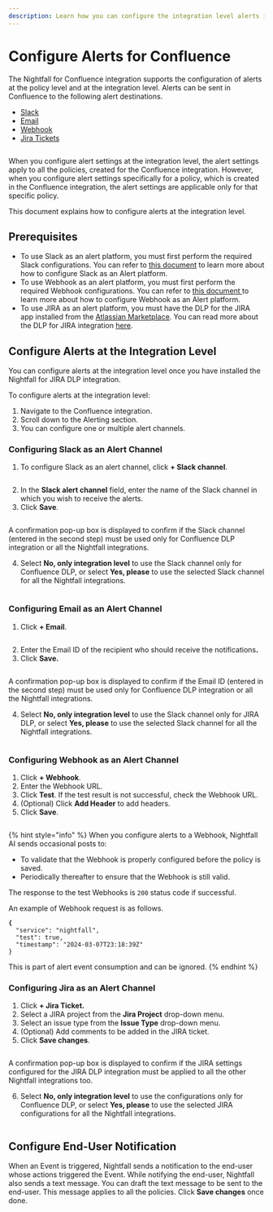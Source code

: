 ```yaml
---
description: Learn how you can configure the integration level alerts in Confluence
---
```


# Configure Alerts for Confluence

The Nightfall for Confluence integration supports the configuration of alerts at the policy level and at the integration level. Alerts can be sent in Confluence to the following alert destinations.

* [Slack](https://help.nightfall.ai/sensitive-data-protection/confluence/installing-nightfall-for-confluence/configuring-integration-alerts#configuring-slack-as-an-alert-channel)&#x20;
* [Email](https://help.nightfall.ai/sensitive-data-protection/confluence/installing-nightfall-for-confluence/configuring-integration-alerts#configuring-email-as-an-alert-channel)
* [Webhook](https://help.nightfall.ai/sensitive-data-protection/confluence/installing-nightfall-for-confluence/configuring-integration-alerts#configuring-webhook-as-an-alert-channel)
* [Jira Tickets](https://help.nightfall.ai/sensitive-data-protection/confluence/installing-nightfall-for-confluence/configuring-integration-alerts#configuring-jira-as-an-alert-channel)

<figure><img src="../../.gitbook/assets/image (159).png" alt=""><figcaption></figcaption></figure>

When you configure alert settings at the integration level, the alert settings apply to all the policies, created for the Confluence integration. However, when you configure alert settings specifically for a policy, which is created in the Confluence integration, the alert settings are applicable only for that specific policy.&#x20;

This document explains how to configure alerts at the integration level.&#x20;

## Prerequisites

* To use Slack as an alert platform, you must first perform the required Slack configurations. You can refer to [this document](https://help.nightfall.ai/nightfall-ai/detection/setting-up-slack-as-an-alert-channel-in-nightfall) to learn more about how to configure Slack as an Alert platform.&#x20;
* To use Webhook as an alert platform, you must first perform the required Webhook configurations. You can refer to [this document](https://help.nightfall.ai/nightfall-ai/operationalizing-dlp/integrating-with-security-tools/integrating-with-siem#configuring-outgoing-webhooks)[ ](https://help.nightfall.ai/nightfall-ai/operationalizing-dlp/integrating-with-security-tools/integrating-with-siem#configuring-outgoing-webhooks)to learn more about how to configure Webhook as an Alert platform. &#x20;
* To use JIRA as an alert platform, you must have the DLP for the JIRA app installed from the [Atlassian Marketplace](https://marketplace.atlassian.com/apps/1226823/dlp-for-jira-nightfall-ai?tab=overview\&hosting=cloud). You can read more about the DLP for JIRA integration [here](https://help.nightfall.ai/nightfall-ai/nightfall-for-jira/getting-started/installing-nightfall-for-jira).

## Configure Alerts at the Integration Level&#x20;

You can configure alerts at the integration level once you have installed the Nightfall for JIRA DLP  integration.&#x20;

To configure alerts at the integration level:

1. Navigate to the Confluence integration.
2. Scroll down to the Alerting section.
3. You can configure one or multiple alert channels.&#x20;

### Configuring Slack as an Alert Channel

1. To configure Slack as an alert channel, click **+ Slack channel**.

<figure><img src="../../.gitbook/assets/image (840).png" alt=""><figcaption></figcaption></figure>

2. In the **Slack alert channel** field, enter the name of the Slack channel in which you wish to receive the alerts.&#x20;
3. Click **Save**.&#x20;

<figure><img src="../../.gitbook/assets/image (842).png" alt=""><figcaption></figcaption></figure>

A confirmation pop-up box is displayed to confirm if the Slack channel (entered in the second step) must be used only for Confluence DLP integration or all the Nightfall integrations.&#x20;

4. Select **No, only integration level** to use the Slack channel only for Confluence DLP, or select **Yes, please** to use the selected Slack channel for all the Nightfall integrations.&#x20;

<figure><img src="../../.gitbook/assets/image (843).png" alt=""><figcaption></figcaption></figure>

### Configuring Email as an Alert Channel

1. Click **+ Email**.

<figure><img src="../../.gitbook/assets/image (844).png" alt=""><figcaption></figcaption></figure>

2. Enter the Email ID of the recipient who should receive the notification&#x73;**.**&#x20;
3. Click **Save.**&#x20;

<figure><img src="../../.gitbook/assets/imageedit_8_4300516314.png" alt=""><figcaption></figcaption></figure>

A confirmation pop-up box is displayed to confirm if the Email ID (entered in the second step) must be used only for Confluence DLP integration or all the Nightfall integrations.&#x20;

4. Select **No, only integration level** to use the Slack channel only for JIRA DLP, or select **Yes, please** to use the selected Slack channel for all the Nightfall integrations.&#x20;

<figure><img src="../../.gitbook/assets/image (160).png" alt=""><figcaption></figcaption></figure>

### Configuring Webhook as an Alert Channel

1. Click **+ Webhook**.
2. Enter the Webhook URL.
3. Click **Test**. If the test result is not successful, check the Webhook URL.
4. (Optional) Click **Add Header** to add headers.&#x20;
5. Click **Save**.

<figure><img src="../../.gitbook/assets/imageedit_13_9673272543.png" alt=""><figcaption></figcaption></figure>

{% hint style="info" %}
When you configure alerts to a Webhook, Nightfall AI sends occasional posts to:

* To validate that the Webhook is properly configured before the policy is saved.
* Periodically thereafter to ensure that the Webhook is still valid.

The response to the test Webhooks is `200` status code if successful.

An example of Webhook request is as follows.

<pre class="language-json"><code class="lang-json"><strong>{
</strong>  "service": "nightfall",
  "test": true,
  "timestamp": "2024-03-07T23:18:39Z"
}
</code></pre>

This is part of alert event consumption and can be ignored.&#x20;
{% endhint %}

### **Configuring Jira as an Alert Channel**

1. Click **+ Jira Ticket.**
2. Select a JIRA project from the **Jira Project** drop-down menu.
3. Select an issue type from the **Issue Type** drop-down menu.&#x20;
4. (Optional) Add comments to be added in the JIRA ticket.&#x20;
5. Click **Save changes**.

<figure><img src="../../.gitbook/assets/image (847).png" alt=""><figcaption></figcaption></figure>

A confirmation pop-up box is displayed to confirm if the JIRA settings configured for the JIRA DLP integration must be applied to all the other Nightfall integrations too.&#x20;

6. Select **No, only integration level** to use the configurations only for Confluence DLP, or select **Yes, please** to use the selected JIRA configurations for all the Nightfall integrations.&#x20;

<figure><img src="../../.gitbook/assets/image (848).png" alt=""><figcaption></figcaption></figure>

## Configure End-User Notification

When an Event is triggered, Nightfall sends a notification to the end-user whose actions triggered the Event. While notifying the end-user, Nightfall also sends a text message. You can draft the text message to be sent to the end-user. This message applies to all the policies. Click **Save changes** once done.

<figure><img src="../../.gitbook/assets/image (838).png" alt=""><figcaption></figcaption></figure>
